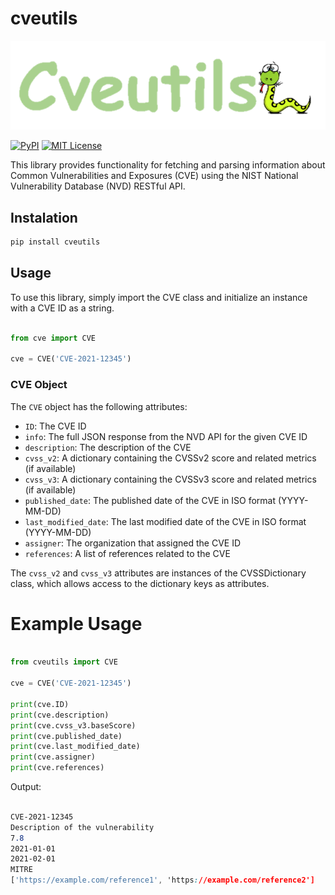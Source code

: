 # cveutils
![logo](https://raw.githubusercontent.com/viniciuspereiras/cveutils/main/static/logo.png)

[![PyPI](https://img.shields.io/pypi/v/cveutils?style=flat)](https://pypi.python.org/pypi/cveutils/)
[![MIT License](https://img.shields.io/badge/license-MIT-blue.svg?style=flat)](http://choosealicense.com/licenses/mit/)

This library provides functionality for fetching and parsing information about Common Vulnerabilities and Exposures (CVE) using the NIST National Vulnerability Database (NVD) RESTful API.
## Instalation
```bash
pip install cveutils
```
## Usage
To use this library, simply import the CVE class and initialize an instance with a CVE ID as a string.

```python

from cve import CVE

cve = CVE('CVE-2021-12345')
```
### CVE Object

The `CVE` object has the following attributes:
- `ID`: The CVE ID
- `info`: The full JSON response from the NVD API for the given CVE ID
- `description`: The description of the CVE
- `cvss_v2`: A dictionary containing the CVSSv2 score and related metrics (if available)
- `cvss_v3`: A dictionary containing the CVSSv3 score and related metrics (if available)
- `published_date`: The published date of the CVE in ISO format (YYYY-MM-DD)
- `last_modified_date`: The last modified date of the CVE in ISO format (YYYY-MM-DD)
- `assigner`: The organization that assigned the CVE ID
- `references`: A list of references related to the CVE

The `cvss_v2` and `cvss_v3` attributes are instances of the CVSSDictionary class, which allows access to the dictionary keys as attributes.
# Example Usage

```python

from cveutils import CVE

cve = CVE('CVE-2021-12345')

print(cve.ID)
print(cve.description)
print(cve.cvss_v3.baseScore)
print(cve.published_date)
print(cve.last_modified_date)
print(cve.assigner)
print(cve.references)
```
Output:
```css

CVE-2021-12345
Description of the vulnerability
7.8
2021-01-01
2021-02-01
MITRE
['https://example.com/reference1', 'https://example.com/reference2']

```
